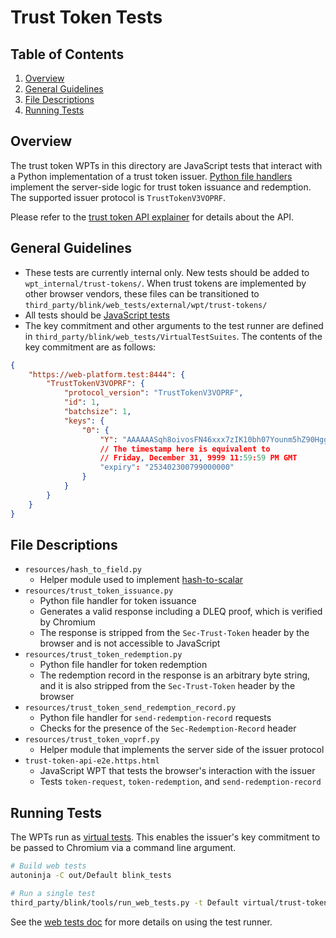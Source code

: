 # Trust Token Tests

## Table of Contents

1. [Overview](#overview)
1. [General Guidelines](#general-guidelines)
1. [File Descriptions](#file-descriptions)
1. [Running Tests](#running-tests)

## Overview

The trust token WPTs in this directory are JavaScript tests that interact with a Python implementation of a trust token issuer.
[Python file handlers](https://web-platform-tests.org/writing-tests/python-handlers/index.html) implement the server-side logic for trust token issuance and redemption.
The supported issuer protocol is `TrustTokenV3VOPRF`.

Please refer to the [trust token API explainer](https://github.com/WICG/trust-token-api) for details about the API.

## General Guidelines

- These tests are currently internal only. New tests should be added to `wpt_internal/trust-tokens/`. When trust tokens are implemented by other browser vendors, these files can be transitioned to `third_party/blink/web_tests/external/wpt/trust-tokens/`
- All tests should be [JavaScript tests](https://web-platform-tests.org/writing-tests/testharness.html)
- The key commitment and other arguments to the test runner are defined in `third_party/blink/web_tests/VirtualTestSuites`. The contents of the key commitment are as follows:
```json
{
    "https://web-platform.test:8444": {
        "TrustTokenV3VOPRF": {
            "protocol_version": "TrustTokenV3VOPRF",
            "id": 1,
            "batchsize": 1,
            "keys": {
                "0": {
                    "Y": "AAAAAASqh8oivosFN46xxx7zIK10bh07Younm5hZ90HgglQqOFUC8l2/VSlsOlReOHJ2CrfJ6CG1adnTkKJhZ0BtbSPWBwviQtdl64MWJc7sSg9HPvWfTjDigX5ihbzihG8V8aA=",
                    // The timestamp here is equivalent to
                    // Friday, December 31, 9999 11:59:59 PM GMT
                    "expiry": "253402300799000000"
                }
            }
        }
    }
}
```

## File Descriptions

- `resources/hash_to_field.py`
  - Helper module used to implement [hash-to-scalar](https://github.com/WICG/trust-token-api/blob/main/ISSUER_PROTOCOL.md#serializationhashing-1)
- `resources/trust_token_issuance.py`
  - Python file handler for token issuance
  - Generates a valid response including a DLEQ proof, which is verified by Chromium
  - The response is stripped from the `Sec-Trust-Token` header by the browser and is not accessible to JavaScript
- `resources/trust_token_redemption.py`
  - Python file handler for token redemption
  - The redemption record in the response is an arbitrary byte string, and it is also stripped from the `Sec-Trust-Token` header by the browser
- `resources/trust_token_send_redemption_record.py`
  - Python file handler for `send-redemption-record` requests
  - Checks for the presence of the `Sec-Redemption-Record` header
- `resources/trust_token_voprf.py`
  - Helper module that implements the server side of the issuer protocol
- `trust-token-api-e2e.https.html`
  - JavaScript WPT that tests the browser's interaction with the issuer
  - Tests `token-request`, `token-redemption`, and `send-redemption-record`

## Running Tests

The WPTs run as [virtual tests](https://source.chromium.org/chromium/chromium/src/+/main:third_party/blink/web_tests/VirtualTestSuites). This enables the issuer's key commitment to be passed to Chromium via a command line argument.

```bash
# Build web tests
autoninja -C out/Default blink_tests

# Run a single test
third_party/blink/tools/run_web_tests.py -t Default virtual/trust-tokens/wpt_internal/trust-tokens/trust-token-api-e2e.https.html
```

See the [web tests doc](https://chromium.googlesource.com/chromium/src/+/HEAD/docs/testing/web_tests.md#running-the-tests) for more details on using the test runner.
